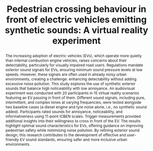 ---
layout: publication
sitemap: false
title: "Pedestrian crossing behaviour in front of electric vehicles emitting synthetic sounds: A virtual reality experiment"
authors: Bazilinskyy, P., Alam, M. S., Merino-Martınez, R.
pdf: bazilinskyy2025a
image: bazilinskyy2025a.jpeg
display: "54th International Institute of Noise Control Engineering (Internoise). Sao Paulo, Brazil"
year: 2025
suppmat: https://doi.org/10.4121/629cae37-76e7-4b14-8693-25c96a263b4b
code: https://github.com/Shaadalam9/sound-ev
abstract: "The increasing adoption of electric vehicles (EVs), which operate more quietly than internal combustion engine vehicles, raises concerns about their detectability, particularly for visually impaired road users. Regulations mandate exterior sound signals for EVs, ensuring minimum sound pressure levels at low speeds. However, these signals are often used in already noisy urban environments, creating a challenge: enhancing detectability without adding excessive noise pollution. This study explores the use of synthetic exterior sounds that balance high noticeability with low annoyance. An audiovisual experiment was conducted with 20 participants in 15 virtual reality scenarios featuring an EV passing in front of them. Different sound signals, including pure, intermittent, and complex tones at varying frequencies, were tested alongside two baseline cases (a diesel engine and tyre noise alone, i.e., no synthetic sound added). Participants rated sounds for annoyance, noticeability, and informativeness using 11-point ICBEN scales. Trigger measurements provided additional insights into their willingness to cross in front of the EV. The results highlight optimal sound characteristics for EVs, offering guidance on improving pedestrian safety while minimising noise pollution. By refining exterior sound design, this research contributes to the development of effective and user-friendly EV sound standards, ensuring safer and more inclusive urban environments."
---